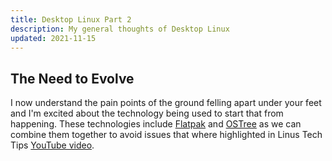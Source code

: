 ```yaml
---
title: Desktop Linux Part 2
description: My general thoughts of Desktop Linux 
updated: 2021-11-15
---
```


## The Need to Evolve

I now understand the pain points of the ground felling apart under your feet and I'm excited about the technology being used to start that from happening. These technologies include [Flatpak](https://flatpak.org/) and [OSTree](https://github.com/ostreedev/ostree) as we can combine them together to avoid issues that where highlighted in Linus Tech Tips [YouTube video](https://youtu.be/0506yDSgU7M).